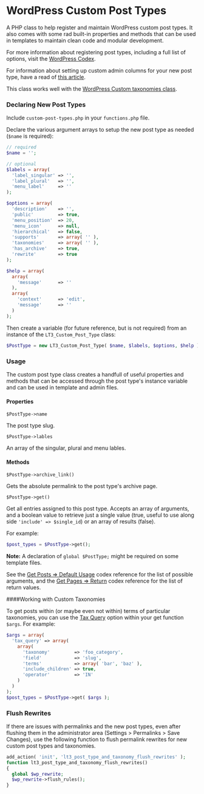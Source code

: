 # WordPress Custom Post Types

A PHP class to help register and maintain WordPress custom post types. It also comes with some rad built-in properties and methods that can be used in templates to maintain clean code and modular development.

For more information about registering post types, including a full list of options, visit the [WordPress Codex](http://codex.wordpress.org/Function_Reference/register_post_type).

For information about setting up custom admin columns for your new post type, have a read of [this article](http://tareq.wedevs.com/2011/07/add-your-custom-columns-to-wordpress-admin-panel-tables/).

This class works well with the [WordPress Custom taxonomies class](https://github.com/beaucharman/wordpress-custom-taxonomies).

### Declaring New Post Types

Include `custom-post-types.php` in your `functions.php` file.

Declare the various argument arrays to setup the new post type as needed (`$name` is required):

```PHP
// required
$name = '';

// optional
$labels = array(
  'label_singular' => '',
  'label_plural'   => '',
  'menu_label'     => ''
);

$options = array(
  'description'    => '',
  'public'         => true,
  'menu_position'  => 20,
  'menu_icon'      => null,
  'hierarchical'   => false,
  'supports'       => array( '' ),
  'taxonomies'     => array( '' ),
  'has_archive'    => true,
  'rewrite'        => true
);

$help = array(
  array(
    'message'      => ''
  ),
  array(
    'context'      => 'edit',
    'message'      => ''
  )
);
```
Then create a variable (for future reference, but is not required) from an instance of the `LT3_Custom_Post_Type` class:

```PHP
$PostType = new LT3_Custom_Post_Type( $name, $labels, $options, $help );
```

### Usage

The custom post type class creates a handfull of useful properties and methods that can be accessed through the post type's instance variable and can be used in template and admin files.

#### Properties

`$PostType->name`

The post type slug.

`$PostType->lables`

An array of the singular, plural and menu lables.

#### Methods

`$PostType->archive_link()`

Gets the absolute permalink to the post type's archive page.

`$PostType->get()`

Get all entries assigned to this post type. Accepts an array of arguments, and a boolean value to retrieve just a single value (true, useful to use along side `'include' => $single_id`) or an array of results (false).

For example:

```PHP
$post_types = $PostType->get();
```

**Note:** A declaration of `global $PostType;` might be required on some template files.

See the [Get Posts => Default Usage](http://codex.wordpress.org/Template_Tags/get_posts#Default_Usage) codex reference for the list of possible arguments, and the [Get Pages => Return](http://codex.wordpress.org/Function_Reference/get_pages#Return) codex reference for the list of return values.

####Working with Custom Taxonomies

To get posts within (or maybe even not within) terms of particular taxonomies, you can use the [Tax Query](https://codex.wordpress.org/Class_Reference/WP_Query#Taxonomy_Parameters) option within your get function `$args`. For example:

```PHP
$args = array(
  'tax_query' => array(
    array(
      'taxonomy'         => 'foo_category',
      'field'            => 'slug',
      'terms'            => array( 'bar', 'baz' ),
      'include_children' => true,
      'operator'         => 'IN'
    )
  )
);
$post_types = $PostType->get( $args );
```

### Flush Rewrites

If there are issues with permalinks and the new post types, even after flushing them in the administrator area (Settings > Permalinks > Save Changes), use the following function to flush permalink rewrites for new custom post types and taxonomies.

```PHP
add_action( 'init', 'lt3_post_type_and_taxonomy_flush_rewrites' );
function lt3_post_type_and_taxonomy_flush_rewrites()
{
  global $wp_rewrite;
  $wp_rewrite->flush_rules();
}
```

